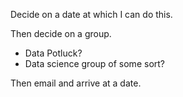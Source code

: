 Decide on a date at which I can do this.

Then decide on a group.
* Data Potluck?
* Data science group of some sort?

Then email and arrive at a date.
